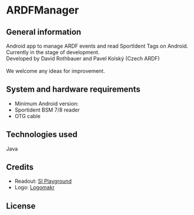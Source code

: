 # ARDFManager

## General information
Android app to manage ARDF events and read SportIdent Tags on Android. <br>
Currently in the stage of development. <br>
Developed by David Rothbauer and Pavel Kolský (Czech ARDF) <br>
<br>
We welcome any ideas for improvement.

## System and hardware requirements
* Minimum Android version:
* Sportident BSM 7/8 reader
* OTG cable

## Technologies used
Java

## Credits
* Readout: [SI Playground](https://github.com/svenstorp/SIPlayground)
* Logo: [Logomakr](https://logomakr.com/)
## License

